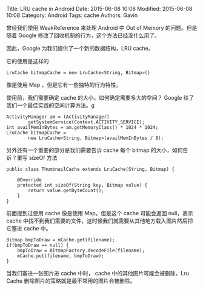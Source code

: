 Title: LRU cache in Android
Date: 2015-06-08 10:08
Modified: 2015-06-08 10:08
Category: Android
Tags: cache
Authors: Gavin

曾经我们使用 WeakReference 来处理 Android 中 Out of Memory 的问题。但是随着 Google 修改了回收机制的行为，这个方法已经没什么用了。

因此，Google 为我们提供了一个新的数据结构，LRU cache。

它的使用是这样的

```
LruCache bitmapCache = new LruCache<String, Bitmap>()
```

像是使用 Map ，但是它有一些独特的行为特性。

使用前，我们需要确定 cache 的大小。如何确定需要多大的空间？ Google 给了我们一个最佳实践的空间计算方法。g

```
ActivityManager am = (ActivityManager)
        getSystemService(Context.ACTIVITY_SERVICE);
int availMemInBytes = am.getMemoryClass() * 1024 * 1024;
LruCache bitmapCache = 
        new LruCache<String, Bitmap>(availMemInBytes / 8);
```

另外还有一个重要的部分是我们需要告诉 cache 每个 bitmap 的大小，如何告诉？重写 sizeOf 方法

```
public class ThumbnailCache extends LruCache(String, Bitmap) {
    
    @Override
    protected int sizeOf(String key, Bitmap value) {
        return value.getByteCount();
    }
}
```

前面提到过使用 cache 像是使用 Map。但是这个 cache 可能会返回 null，表示 cache 中找不到我们需要的文件，这时候我们就需要从其他地方载入图片然后把它塞进 cache 中。

```
Bitmap bmpToDraw = mCache.get(filename);
if(bmpToDraw == null) {
    bmpToDraw = BitmapFactory.decodeFile(filename);
    mCache.put(filename, bmpToDraw);
}
```

当我们塞进一张图片进 cache 中时， cache 中的其他图片可能会被删除。Lru Cache 删除图片的策略就是最不常用的图片会被删除。
